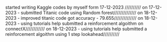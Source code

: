 started writing Kaggle codes by myself form 17-12-2023 //////////
on 17-12-2023 - submitted Titanic code using Random forest//////////////
on 18-12-2023 - improved titanic code got accuracy - 79.655//////////////
on 18-12-2023 - using tutorials help submitted a reinforcement algoithm on connectX////////////
on 18-12-2023 - using tutorials help submitted a reinforcement algoithm using 1 step lookahead//////////
